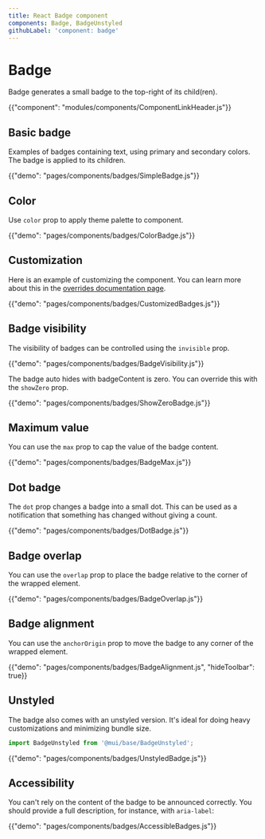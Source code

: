 ```yaml
---
title: React Badge component
components: Badge, BadgeUnstyled
githubLabel: 'component: badge'
---
```


# Badge

<p class="description">Badge generates a small badge to the top-right of its child(ren).</p>

{{"component": "modules/components/ComponentLinkHeader.js"}}

## Basic badge

Examples of badges containing text, using primary and secondary colors. The badge is applied to its children.

{{"demo": "pages/components/badges/SimpleBadge.js"}}

## Color

Use `color` prop to apply theme palette to component.

{{"demo": "pages/components/badges/ColorBadge.js"}}

## Customization

Here is an example of customizing the component.
You can learn more about this in the [overrides documentation page](/customization/how-to-customize/).

{{"demo": "pages/components/badges/CustomizedBadges.js"}}

## Badge visibility

The visibility of badges can be controlled using the `invisible` prop.

{{"demo": "pages/components/badges/BadgeVisibility.js"}}

The badge auto hides with badgeContent is zero. You can override this with the `showZero` prop.

{{"demo": "pages/components/badges/ShowZeroBadge.js"}}

## Maximum value

You can use the `max` prop to cap the value of the badge content.

{{"demo": "pages/components/badges/BadgeMax.js"}}

## Dot badge

The `dot` prop changes a badge into a small dot. This can be used as a notification that something has changed without giving a count.

{{"demo": "pages/components/badges/DotBadge.js"}}

## Badge overlap

You can use the `overlap` prop to place the badge relative to the corner of the wrapped element.

{{"demo": "pages/components/badges/BadgeOverlap.js"}}

## Badge alignment

You can use the `anchorOrigin` prop to move the badge to any corner of the wrapped element.

{{"demo": "pages/components/badges/BadgeAlignment.js", "hideToolbar": true}}

## Unstyled

The badge also comes with an unstyled version.
It's ideal for doing heavy customizations and minimizing bundle size.

```js
import BadgeUnstyled from '@mui/base/BadgeUnstyled';
```

{{"demo": "pages/components/badges/UnstyledBadge.js"}}

## Accessibility

You can't rely on the content of the badge to be announced correctly.
You should provide a full description, for instance, with `aria-label`:

{{"demo": "pages/components/badges/AccessibleBadges.js"}}
